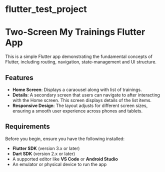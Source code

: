 # flutter_test_project
 
# Two-Screen My Trainings Flutter App

This is a simple Flutter app demonstrating the fundamental concepts of Flutter, including routing, navigation, state-management and UI structure.

## Features

- **Home Screen**: Displays a caraousel along with list of trainings.
- **Details**: A secondary screen that users can navigate to after interacting with the Home screen. This screen displays details of the list items.
- **Responsive Design**: The layout adjusts for different screen sizes, ensuring a smooth user experience across phones and tablets.

## Requirements

Before you begin, ensure you have the following installed:

- **Flutter SDK** (version 3.x or later)
- **Dart SDK** (version 2.x or later)
- A supported editor like **VS Code** or **Android Studio**
- An emulator or physical device to run the app

